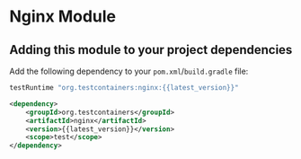 # Nginx Module

## Adding this module to your project dependencies

Add the following dependency to your `pom.xml`/`build.gradle` file:

```groovy tab='Gradle'
testRuntime "org.testcontainers:nginx:{{latest_version}}"
```

```xml tab='Maven'
<dependency>
    <groupId>org.testcontainers</groupId>
    <artifactId>nginx</artifactId>
    <version>{{latest_version}}</version>
    <scope>test</scope>
</dependency>
```
